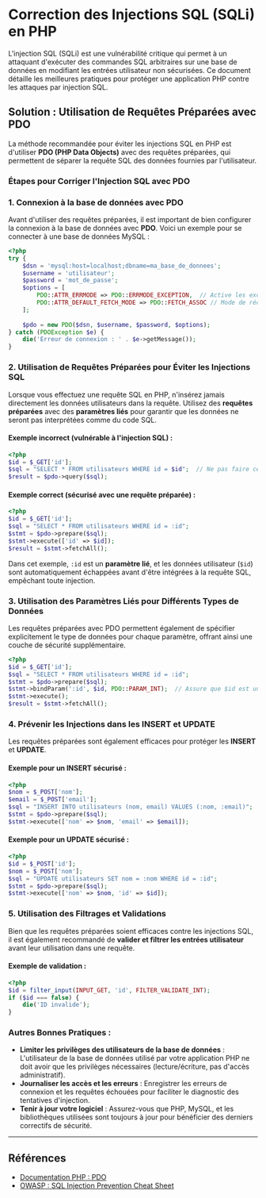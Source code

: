 # Correction des Injections SQL (SQLi) en PHP

L'injection SQL (SQLi) est une vulnérabilité critique qui permet à un attaquant d'exécuter des commandes SQL arbitraires sur une base de données en modifiant les entrées utilisateur non sécurisées. Ce document détaille les meilleures pratiques pour protéger une application PHP contre les attaques par injection SQL.

## Solution : Utilisation de Requêtes Préparées avec PDO

La méthode recommandée pour éviter les injections SQL en PHP est d'utiliser **PDO (PHP Data Objects)** avec des requêtes préparées, qui permettent de séparer la requête SQL des données fournies par l'utilisateur.

### Étapes pour Corriger l'Injection SQL avec PDO

### 1. Connexion à la base de données avec PDO

Avant d'utiliser des requêtes préparées, il est important de bien configurer la connexion à la base de données avec **PDO**. Voici un exemple pour se connecter à une base de données MySQL :

```php
<?php
try {
    $dsn = 'mysql:host=localhost;dbname=ma_base_de_donnees';
    $username = 'utilisateur';
    $password = 'mot_de_passe';
    $options = [
        PDO::ATTR_ERRMODE => PDO::ERRMODE_EXCEPTION,  // Active les exceptions pour les erreurs
        PDO::ATTR_DEFAULT_FETCH_MODE => PDO::FETCH_ASSOC // Mode de récupération des résultats
    ];
    
    $pdo = new PDO($dsn, $username, $password, $options);
} catch (PDOException $e) {
    die('Erreur de connexion : ' . $e->getMessage());
}
```

### 2. Utilisation de Requêtes Préparées pour Éviter les Injections SQL

Lorsque vous effectuez une requête SQL en PHP, n'insérez jamais directement les données utilisateurs dans la requête. Utilisez des **requêtes préparées** avec des **paramètres liés** pour garantir que les données ne seront pas interprétées comme du code SQL.

#### Exemple incorrect (vulnérable à l'injection SQL) :
```php
<?php
$id = $_GET['id'];
$sql = "SELECT * FROM utilisateurs WHERE id = $id";  // Ne pas faire ceci !
$result = $pdo->query($sql);
```

#### Exemple correct (sécurisé avec une requête préparée) :
```php
<?php
$id = $_GET['id'];
$sql = "SELECT * FROM utilisateurs WHERE id = :id";
$stmt = $pdo->prepare($sql);
$stmt->execute(['id' => $id]);
$result = $stmt->fetchAll();
```

Dans cet exemple, `:id` est un **paramètre lié**, et les données utilisateur (`$id`) sont automatiquement échappées avant d'être intégrées à la requête SQL, empêchant toute injection.

### 3. Utilisation des Paramètres Liés pour Différents Types de Données

Les requêtes préparées avec PDO permettent également de spécifier explicitement le type de données pour chaque paramètre, offrant ainsi une couche de sécurité supplémentaire.

```php
<?php
$id = $_GET['id'];
$sql = "SELECT * FROM utilisateurs WHERE id = :id";
$stmt = $pdo->prepare($sql);
$stmt->bindParam(':id', $id, PDO::PARAM_INT);  // Assure que $id est un entier
$stmt->execute();
$result = $stmt->fetchAll();
```

### 4. Prévenir les Injections dans les INSERT et UPDATE

Les requêtes préparées sont également efficaces pour protéger les **INSERT** et **UPDATE**.

#### Exemple pour un INSERT sécurisé :
```php
<?php
$nom = $_POST['nom'];
$email = $_POST['email'];
$sql = "INSERT INTO utilisateurs (nom, email) VALUES (:nom, :email)";
$stmt = $pdo->prepare($sql);
$stmt->execute(['nom' => $nom, 'email' => $email]);
```

#### Exemple pour un UPDATE sécurisé :
```php
<?php
$id = $_POST['id'];
$nom = $_POST['nom'];
$sql = "UPDATE utilisateurs SET nom = :nom WHERE id = :id";
$stmt = $pdo->prepare($sql);
$stmt->execute(['nom' => $nom, 'id' => $id]);
```

### 5. Utilisation des Filtrages et Validations

Bien que les requêtes préparées soient efficaces contre les injections SQL, il est également recommandé de **valider et filtrer les entrées utilisateur** avant leur utilisation dans une requête.

#### Exemple de validation :
```php
<?php
$id = filter_input(INPUT_GET, 'id', FILTER_VALIDATE_INT);
if ($id === false) {
    die('ID invalide');
}
```

### Autres Bonnes Pratiques :
- **Limiter les privilèges des utilisateurs de la base de données** : L'utilisateur de la base de données utilisé par votre application PHP ne doit avoir que les privilèges nécessaires (lecture/écriture, pas d'accès administratif).
- **Journaliser les accès et les erreurs** : Enregistrer les erreurs de connexion et les requêtes échouées pour faciliter le diagnostic des tentatives d'injection.
- **Tenir à jour votre logiciel** : Assurez-vous que PHP, MySQL, et les bibliothèques utilisées sont toujours à jour pour bénéficier des derniers correctifs de sécurité.

---

## Références

- [Documentation PHP : PDO](https://www.php.net/manual/fr/book.pdo.php)
- [OWASP : SQL Injection Prevention Cheat Sheet](https://cheatsheetseries.owasp.org/cheatsheets/SQL_Injection_Prevention_Cheat_Sheet.html)
